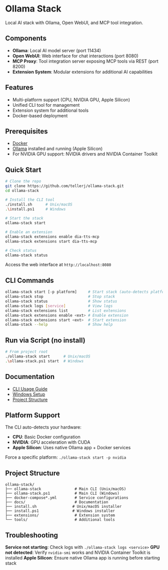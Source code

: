 # Ollama Stack

Local AI stack with Ollama, Open WebUI, and MCP tool integration.

## Components

- **Ollama**: Local AI model server (port 11434)
- **Open WebUI**: Web interface for chat interactions (port 8080) 
- **MCP Proxy**: Tool integration server exposing MCP tools via REST (port 8200)
- **Extension System**: Modular extensions for additional AI capabilities

## Features

- Multi-platform support (CPU, NVIDIA GPU, Apple Silicon)
- Unified CLI tool for management
- Extension system for additional tools
- Docker-based deployment

## Prerequisites

- [Docker](https://www.docker.com/products/docker-desktop/)
- [Ollama](https://ollama.ai/) installed and running (Apple Silicon)
- For NVIDIA GPU support: NVIDIA drivers and NVIDIA Container Toolkit

## Quick Start

```bash
# Clone the repo
git clone https://github.com/tellerj/ollama-stack.git
cd ollama-stack

# Install the CLI tool
./install.sh      # Unix/macOS
.\install.ps1     # Windows
   
# Start the stack
ollama-stack start

# Enable an extension
ollama-stack extensions enable dia-tts-mcp
ollama-stack extensions start dia-tts-mcp

# Check status
ollama-stack status
```

Access the web interface at `http://localhost:8080`

## CLI Commands

```bash
ollama-stack start [-p platform]     # Start stack (auto-detects platform)
ollama-stack stop                    # Stop stack  
ollama-stack status                  # Show status
ollama-stack logs [service]          # View logs
ollama-stack extensions list         # List extensions
ollama-stack extensions enable <ext> # Enable extension
ollama-stack extensions start <ext>  # Start extension
ollama-stack --help                  # Show help
```


## Run via Script (no install)

```bash
# From project root
./ollama-stack start      # Unix/macOS
.\ollama-stack.ps1 start  # Windows
```

## Documentation

- [CLI Usage Guide](docs/CLI_USAGE.md)
- [Windows Setup](docs/WINDOWS_SETUP.md)
- [Project Structure](docs/PROJECT_STRUCTURE.md)

## Platform Support

The CLI auto-detects your hardware:

- **CPU**: Basic Docker configuration
- **NVIDIA**: GPU acceleration with CUDA
- **Apple Silicon**: Uses native Ollama app + Docker services

Force a specific platform: `./ollama-stack start -p nvidia`

## Project Structure

```
ollama-stack/
├── ollama-stack               # Main CLI (Unix/macOS)
├── ollama-stack.ps1           # Main CLI (Windows)  
├── docker-compose*.yml        # Service configurations
├── docs/                      # Documentation
├── install.sh                # Unix/macOS installer
├── install.ps1               # Windows installer
├── extensions/                # Extension system
└── tools/                     # Additional tools
```

## Troubleshooting

**Service not starting**: Check logs with `./ollama-stack logs <service>`
**GPU not detected**: Verify `nvidia-smi` works and NVIDIA Container Toolkit is installed
**Apple Silicon**: Ensure native Ollama app is running before starting stack

